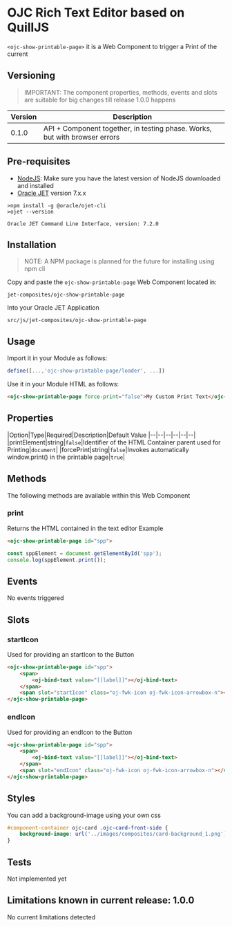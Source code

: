 # OJC Rich Text Editor based on QuillJS

```<ojc-show-printable-page>``` it is a Web Component to trigger a Print of the current 

## Versioning

> IMPORTANT: The component properties, methods, events and slots are suitable for big changes till release 1.0.0 happens

|Version| Description  |
|--|--|
| 0.1.0 | API + Component together, in testing phase. Works, but with browser errors |

## Pre-requisites
 - [NodeJS](https://nodejs.org/es/download/): Make sure you have the latest version of NodeJS downloaded and installed 
 - [Oracle JET](https://www.oracle.com/webfolder/technetwork/jet/index.html) version 7.x.x
```
>npm install -g @oracle/ojet-cli
>ojet --version

Oracle JET Command Line Interface, version: 7.2.0
```

## Installation
>NOTE: A NPM package is planned for the future for installing using npm cli

Copy and paste the ``ojc-show-printable-page`` Web Component located in:
```
jet-composites/ojc-show-printable-page
``` 
Into your Oracle JET Application 
```
src/js/jet-composites/ojc-show-printable-page
```
## Usage
Import it in your Module as follows:
```javascript
define([...,'ojc-show-printable-page/loader', ...])
```
Use it in your Module HTML as follows:
```html
<ojc-show-printable-page force-print="false">My Custom Print Text</ojc-show-printable-page>
```
## Properties
|Option|Type|Required|Description|Default Value
|--|--|--|--|--|--|
|printElement|string|``false``|Identifier of the HTML Container parent used for Printing|``document``|
|forcePrint|string|``false``|Invokes automatically window.print() in the printable page|``true``|

## Methods
The following methods are available within this Web Component
### print
Returns the HTML contained in the text editor
Example
```html
<ojc-show-printable-page id="spp">
```
```javascript
const sppElement = document.getElementById('spp');
console.log(sppElement.print());
```

## Events
No events triggered

## Slots
### startIcon
Used for providing an startIcon to the Button
```html
<ojc-show-printable-page id="spp">
    <span>
        <oj-bind-text value="[[label]]"></oj-bind-text>
    </span>
    <span slot="startIcon" class="oj-fwk-icon oj-fwk-icon-arrowbox-n"></span>
</ojc-show-printable-page>
```

### endIcon
Used for providing an endIcon to the Button
```html
<ojc-show-printable-page id="spp">
    <span>
        <oj-bind-text value="[[label]]"></oj-bind-text>
    </span>
    <span slot="endIcon" class="oj-fwk-icon oj-fwk-icon-arrowbox-n"></span>
</ojc-show-printable-page>
```

## Styles
You can add a background-image using your own css
```css
#component-container ojc-card .ojc-card-front-side {
    background-image: url('../images/composites/card-background_1.png');
}
```
## Tests
Not implemented yet

## Limitations known in current release: 1.0.0
No current limitations detected